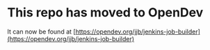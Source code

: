 # This repo has moved to OpenDev

It can now be found at [https://opendev.org/jjb/jenkins-job-builder](https://opendev.org/jjb/jenkins-job-builder)
